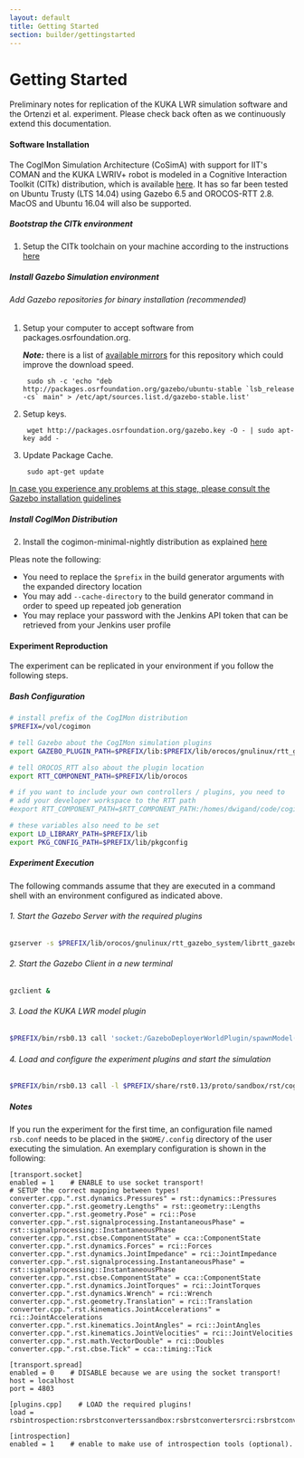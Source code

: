 ```yaml
---
layout: default
title: Getting Started
section: builder/gettingstarted
---
```


<div class="page-header">
  <h1>Getting Started</h1>
<!--   To get a feel for how the CogiMon modeling toolchain shall work and how you can use it to design control architecture for hybrid force and motion controllers, check out this intro video: -->
</div>

Preliminary notes for replication of the KUKA LWR simulation software and the Ortenzi et al. experiment. Please check back often as we continuously extend this documentation.

#### Software Installation

The CogIMon Simulation Architecture (CoSimA) with support for IIT's COMAN and the KUKA LWRIV+ robot is modeled in a Cognitive Interaction Toolkit (CITk) distribution, which is available [here](https://toolkit.cit-ec.uni-bielefeld.de/systems/versions/cogimon-minimal-simulation-distribution-nightly). It has so far been tested on Ubuntu Trusty (LTS 14.04) using Gazebo 6.5 and OROCOS-RTT 2.8. MacOS and Ubuntu 16.04 will also be supported.

##### Bootstrap the CITk environment

1. Setup the CITk toolchain on your machine according to the instructions [here](https://toolkit.cit-ec.uni-bielefeld.de/tutorials/bootstrapping)

##### Install Gazebo Simulation environment  

###### Add Gazebo repositories for binary installation (recommended)

1. Setup your computer to accept software from packages.osrfoundation.org.

    ***Note:*** there is a list of [available mirrors](https://bitbucket.org/osrf/gazebo/wiki/gazebo_mirrors) for this repository which could improve the download speed.

        sudo sh -c 'echo "deb http://packages.osrfoundation.org/gazebo/ubuntu-stable `lsb_release -cs` main" > /etc/apt/sources.list.d/gazebo-stable.list'

1. Setup keys.

        wget http://packages.osrfoundation.org/gazebo.key -O - | sudo apt-key add -

1. Update Package Cache.

        sudo apt-get update

[In case you experience any problems at this stage, please consult the Gazebo installation  guidelines](http://gazebosim.org/tutorials?tut=install_ubuntu&cat=install)

##### Install CogIMon Distribution

2. Install the cogimon-minimal-nightly distribution as explained [here](https://toolkit.cit-ec.uni-bielefeld.de/systems/versions/cogimon-minimal-simulation-distribution-nightly)

Pleas note the following:

* You need to replace the ```$prefix``` in the build generator arguments with the expanded directory location
* You may add ```--cache-directory``` to the build generator command in order to speed up repeated job generation
* You may replace your password with the Jenkins API token that can be retrieved from your Jenkins user profile

#### Experiment Reproduction

The experiment can be replicated in your environment if you follow the following steps.

##### Bash Configuration

```bash
# install prefix of the CogIMon distribution
$PREFIX=/vol/cogimon

# tell Gazebo about the CogIMon simulation plugins
export GAZEBO_PLUGIN_PATH=$PREFIX/lib:$PREFIX/lib/orocos/gnulinux/rtt_gazebo_system:$PREFIX/lib/orocos/gnulinux/rtt_gazebo_deployer_world_plugin

# tell OROCOS_RTT also about the plugin location
export RTT_COMPONENT_PATH=$PREFIX/lib/orocos

# if you want to include your own controllers / plugins, you need to 
# add your developer workspace to the RTT path
#export RTT_COMPONENT_PATH=$RTT_COMPONENT_PATH:/homes/dwigand/code/cogimon/osf-controller/build/src/orocos

# these variables also need to be set
export LD_LIBRARY_PATH=$PREFIX/lib
export PKG_CONFIG_PATH=$PREFIX/lib/pkgconfig
```

##### Experiment Execution

The following commands assume that they are executed in a command shell with an environment configured as indicated above.

###### 1. Start the Gazebo Server with the required plugins

```bash
gzserver -s $PREFIX/lib/orocos/gnulinux/rtt_gazebo_system/librtt_gazebo_system.so $PREFIX/etc/cogimon-scenarios/scenario-wipe-board/world/scn-wipe-board-vertical.world
```

###### 2. Start the Gazebo Client in a new terminal

```bash
gzclient &
```

###### 3. Load the KUKA LWR model plugin

```bash
$PREFIX/bin/rsb0.13 call 'socket:/GazeboDeployerWorldPlugin/spawnModel("/vol/toolkit/cogimon-minimal-lwr-nightly/etc/lwr-robot-description/lwr-robot.urdf")'
```

###### 4. Load and configure the experiment plugins and start the simulation

```bash
$PREFIX/bin/rsb0.13 call -l $PREFIX/share/rst0.13/proto/sandbox/rst/cogimon/ModelComponentConfig.proto 'socket:/GazeboDeployerWorldPlugin/deployRTTComponentWithModel(pb:.rst.cogimon.ModelComponentConfig:{component_name:"lwr_gazebo" component_type:"LWRGazeboComponent" component_package:"rtt-gazebo-lwr-integration" model_name:"kuka-lwr" script:"/vol/toolkit/cogimon-minimal-lwr-nightly/etc/cogimon-scenarios/scenario-wipe-board/script/scn-wipe-board-short.ops"})'
```

##### Notes

If you run the experiment for the first time, an configuration file named `rsb.conf` needs to be placed in the `$HOME/.config` directory of the user executing the simulation. An exemplary configuration is shown in the following:

```
[transport.socket]
enabled = 1    # ENABLE to use socket transport!
# SETUP the correct mapping between types!
converter.cpp.".rst.dynamics.Pressures" = rst::dynamics::Pressures
converter.cpp.".rst.geometry.Lengths" = rst::geometry::Lengths
converter.cpp.".rst.geometry.Pose" = rci::Pose
converter.cpp.".rst.signalprocessing.InstantaneousPhase" = rst::signalprocessing::InstantaneousPhase
converter.cpp.".rst.cbse.ComponentState" = cca::ComponentState
converter.cpp.".rst.dynamics.Forces" = rci::Forces
converter.cpp.".rst.dynamics.JointImpedance" = rci::JointImpedance
converter.cpp.".rst.signalprocessing.InstantaneousPhase" = rst::signalprocessing::InstantaneousPhase
converter.cpp.".rst.cbse.ComponentState" = cca::ComponentState
converter.cpp.".rst.dynamics.JointTorques" = rci::JointTorques
converter.cpp.".rst.dynamics.Wrench" = rci::Wrench
converter.cpp.".rst.geometry.Translation" = rci::Translation
converter.cpp.".rst.kinematics.JointAccelerations" = rci::JointAccelerations
converter.cpp.".rst.kinematics.JointAngles" = rci::JointAngles
converter.cpp.".rst.kinematics.JointVelocities" = rci::JointVelocities
converter.cpp.".rst.math.VectorDouble" = rci::Doubles
converter.cpp.".rst.cbse.Tick" = cca::timing::Tick
 
[transport.spread]
enabled = 0    # DISABLE because we are using the socket transport!
host = localhost
port = 4803
 
[plugins.cpp]    # LOAD the required plugins!
load = rsbintrospection:rsbrstconverterssandbox:rsbrstconvertersrci:rsbrstconvertersstable
 
[introspection]
enabled = 1    # enable to make use of introspection tools (optional).
```

<!-- TODO:
* Add link and explanation to CITk distribution / experiment -->

<!-- <p>
  <iframe id="player" type="text/html" width="640" height="390"
      src="http://www.youtube.com/embed/AuTo_6id3J8?enablejsapi=1&origin=http://docs.jetstrap.com/"
        frameborder="0"></iframe>

</p>
 -->
